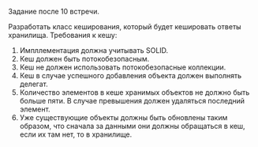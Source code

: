 Задание после 10 встречи.

Разработать класс кеширования, который будет кешировать ответы хранилища. Требования к кешу:
1. Импллементация должна учитывать SOLID.
2. Кеш должен быть потокобезопасным.
3. Кеш не должен использовать потокобезопасные коллекции. 
4. Кеш в случае успешного добавления объекта должен выполнять делегат.
5. Количество элементов в кеше хранимых объектов не должно быть больше пяти. В случае превышения должен удаляться последний элемент. 
6. Уже существующие объекты должны быть обновлены таким образом, что сначала за данными они должны обращаться в кеш, если их там нет, то в хранилище.
